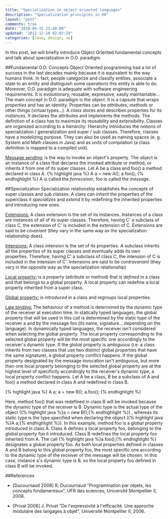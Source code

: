 ```yaml
---
title: "Specialization in object oriented languages"
description: "Specialization principles in OO"
layout: "post"
comments: true
date: "2010-04-15 21:40:00"
updated: "2012-12-18 02:02:29"
categories: [Java, design, oo]
---
```

In this post, we will briefly introduce Object Oriented fundamental concepts and talk about specialization in O.O. paradigm.

##Fundamental O.O. Concepts
Object Oriented programming had a lot of success in the last decades mainly because it is equivalent to the way humans think. In fact, people categorize and classify entities, associate a state to an entity and distinguish some operations this entity is able to do. Moreover, O.O. paradigm is adequate with software engineering requirements. It is evolutionary, reusable, expressive, easily maintainable...  The main concept in O.O. paradigm is the *object*.
It is a capsule that wraps *properties* and has an identity.
Properties can be *attributes*, *methods* or other things (virtual types...).
A *class* stores and describes properties for its *instances*.
It declares the attributes and implements the methods. The definition of a class has to maximize its reusability and extensibility.
Classes are organized according to a *hierarchy*.
Hierarchy introduces the notions of specialization / generalization and super / sub classes.
Therefore, classes have a modelizing purpose. They can also be used as naming spaces (e. g. System and Math classes in Java) and as units of compilation (a class definition is mapped to a compiled unit).

<u>Message sending:</u> is the way to invoke an object's property. The object is an instance of a class that declares the invoked attribute or method, or inherits it from one of its super classes.
Let A be a class and foo() a method declared in class A.
{% highlight java %}
A a = new A();
a.foo();
{% endhighlight %}
A is called the *fonreceiver*, foo is called the *message*.

##Specialization
Specialization relationship establishes the concepts of super classes and sub classes. A class can *inherit* the properties of the superclass it *specializes* and *extend* it by redefining the inherited properties and introducing new ones.

<u>Extensions:</u> A class extension is the set of its instances.
Instances of a class are instances of all of its super classes. Therefore, having C' a subclass of class C, the extension of C' is included in the extension of C. Extensions are said to be *covariant* (they vary in the same way as the specialization relationship does).

<u>Intensions:</u> A class intension is the set of its properties. A subclass inherits all the properties of its super classes and eventually adds its own properties. Therefore, having C' a subclass of class C, the intension of C is included in the intension of C'. Intensions are said to be *contravariant* (they vary in the opposite way as the specialization relationship)

<u>Local property:</u> is a property (attribute or method) that is *defined* in a class and that belongs to a global property. A local property can redefine a local property inherited from a super class.

<u>Global property:</u> is *introduced* in a class and regroups local properties.

<u>Late binding:</u> The behaviour of a method is determined by the dynamic type of the receiver at execution time.  In statically typed languages, the global property that will be used in this call is determined by the static type of the receiver a and by the message foo (its name, signature... depending on the language). In dynamically typed languages, the receiver isn't considered when selecting the global property. The local property corresponding to the selected global property will be the most specific one accordingly to the receiver's dynamic type.  If the global property is ambiguous (i.e. a class inherits from two classes that use two distinct global properties that have the same signature), a global property conflict happens.  If the global property designated by the message invocation isn't ambiguous, but more than one local property belonging to the selected global property are at the highest level of specificity accordingly to the receiver's dynamic type, a local property conflict happens.  Let A be a class, B be a subclass of A and foo() a method declared in class A and redefined in class B.

{% highlight java %}
A a;
a = new B();
a.foo();
{% endhighlight %}

Here, method foo() that was redefined in class B will be invoked because the dynamic type of the receiver is B. Dynamic type is the actual type of the object ({% highlight java %}a = new B();{% endhighlight %}) , whereas its static type is the type specified when declaring the object ({% highlight java %}A a;{% endhighlight %}).
In this example, method foo is a global property introduced in class A. Class A defines a local property foo, belonging to the global property foo it introduced. Class B redefines the local property foo inherited from A. The call {% highlight java %}a.foo();{% endhighlight %} designates a global property foo. As both local properties defined in classes A and B belong to this global property foo, the most specific one according to the dynamic type of the receiver of the message will be chosen. In this case, instance a's dynamic type is B, so the local property foo defined in class B will be invoked.

##References
* [Ducournaud 2008] R. Ducournaud "Programmation par objets, les concepts fondamentaux", UFR des sciences, Université Montpellier II, 2008.

* [Privat 2006] J. Privat "De l'expressivité à l'efficacité. Une approche modulaire des langages à objet", Université Montpellier II, 2006.
